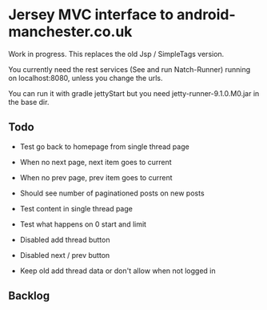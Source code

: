 Jersey MVC interface to android-manchester.co.uk
================================================
 
Work in progress. This replaces the old Jsp / SimpleTags version.

You currently need the rest services (See and run Natch-Runner) running on localhost:8080, unless you change the urls.

You can run it with gradle jettyStart but you need jetty-runner-9.1.0.M0.jar in the base dir.

Todo
-----
* Test go back to homepage from single thread page
* When no next page, next item goes to current
* When no prev page, prev item goes to current
* Should see number of paginationed posts on new posts

* Test content in single thread page
* Test what happens on 0 start and limit
* Disabled add thread button
* Disabled next / prev button
* Keep old add thread data or don't allow when not logged in

Backlog
-------
